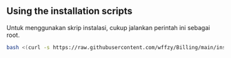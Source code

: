 ## Using the installation scripts
Untuk menggunakan skrip instalasi, cukup jalankan perintah ini sebagai root.

```bash
bash <(curl -s https://raw.githubusercontent.com/wffzy/Billing/main/install.sh)
```